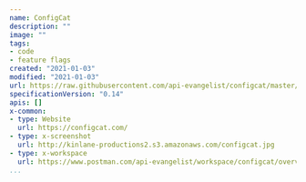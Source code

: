 ```yaml
---
name: ConfigCat
description: ""
image: ""
tags:
- code
- feature flags
created: "2021-01-03"
modified: "2021-01-03"
url: https://raw.githubusercontent.com/api-evangelist/configcat/master/apis.json
specificationVersion: "0.14"
apis: []
x-common:
- type: Website
  url: https://configcat.com/
- type: x-screenshot
  url: http://kinlane-productions2.s3.amazonaws.com/configcat.jpg
- type: x-workspace
  url: https://www.postman.com/api-evangelist/workspace/configcat/overview
...
```


